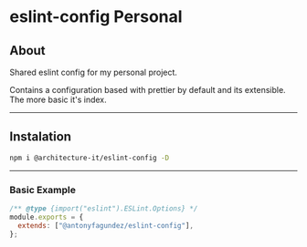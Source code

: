 # eslint-config Personal

## About

Shared eslint config for my personal project.

Contains a configuration based with prettier by default and its extensible. The more basic it's index.

---

## Instalation


``` bash
npm i @architecture-it/eslint-config -D
```

----

### Basic Example

``` js
/** @type {import("eslint").ESLint.Options} */
module.exports = {
  extends: ["@antonyfagundez/eslint-config"],
};
```
